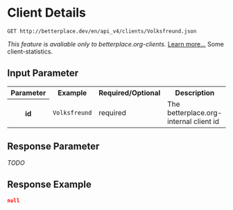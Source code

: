 
# Client Details

```nginx
GET http://betterplace.dev/en/api_v4/clients/Volksfreund.json
```

*This feature is avaliable only to betterplace.org-clients.*
[Learn more…](README.md#client-feature)
Some client-statistics.


## Input Parameter

<table>
  <tr>
    <th>Parameter</th>
    <th>Example</th>
    <th>Required/Optional</th>
    <th>Description</th>
  </tr>
  <tr>
    <th>id</th>
    <td><code>Volksfreund</code></td>
    <td>required</td>
    <td>The betterplace.org-internal client id</td>
  </tr>
</table>

## Response Parameter

*TODO*

## Response Example

```json
null
```

